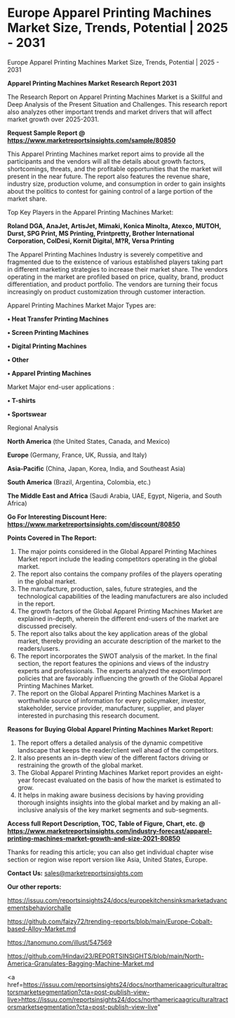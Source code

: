 # Europe Apparel Printing Machines Market Size, Trends, Potential | 2025 - 2031
Europe Apparel Printing Machines Market Size, Trends, Potential | 2025 - 2031

<strong>Apparel Printing Machines Market Research Report 2031</strong>

The Research Report on Apparel Printing Machines Market is a Skillful and Deep Analysis of the Present Situation and Challenges. This research report also analyzes other important trends and market drivers that will affect market growth over 2025-2031.

<strong>Request Sample Report @ <a href=https://www.marketreportsinsights.com/sample/80850>https://www.marketreportsinsights.com/sample/80850</a></strong>

This Apparel Printing Machines market report aims to provide all the participants and the vendors will all the details about growth factors, shortcomings, threats, and the profitable opportunities that the market will present in the near future. The report also features the revenue share, industry size, production volume, and consumption in order to gain insights about the politics to contest for gaining control of a large portion of the market share.

Top Key Players in the Apparel Printing Machines Market:

<strong>Roland DGA, AnaJet, ArtisJet, Mimaki, Konica Minolta, Atexco, MUTOH, Durst, SPG Print, MS Printing, Printpretty, Brother International Corporation, ColDesi, Kornit Digital, M?R, Versa Printing</strong>

The Apparel Printing Machines Industry is severely competitive and fragmented due to the existence of various established players taking part in different marketing strategies to increase their market share. The vendors operating in the market are profiled based on price, quality, brand, product differentiation, and product portfolio. The vendors are turning their focus increasingly on product customization through customer interaction.

Apparel Printing Machines Market Major Types are:

<strong>• Heat Transfer Printing Machines

• Screen Printing Machines

• Digital Printing Machines

• Other

• Apparel Printing Machines</strong>

Market Major end-user applications :

<strong>• T-shirts

• Sportswear</strong>

Regional Analysis

</u><strong><b>North America</b></strong> (the United States, Canada, and Mexico)

<strong><b>Europe </b></strong>(Germany, France, UK, Russia, and Italy)

<strong><b>Asia-Pacific</b></strong> (China, Japan, Korea, India, and Southeast Asia)

<strong><b>South America</b></strong> (Brazil, Argentina, Colombia, etc.)

<strong><b>The Middle East and Africa</b></strong> (Saudi Arabia, UAE, Egypt, Nigeria, and South Africa)

<strong>Go For Interesting Discount Here: <a href=https://www.marketreportsinsights.com/discount/80850>https://www.marketreportsinsights.com/discount/80850</a></strong>

<strong>Points Covered in The Report:</strong>
<ol>
  <li>The major points considered in the Global Apparel Printing Machines Market report include the leading competitors operating in the global market.</li>
  <li>The report also contains the company profiles of the players operating in the global market.</li>
  <li>The manufacture, production, sales, future strategies, and the technological capabilities of the leading manufacturers are also included in the report.</li>
  <li>The growth factors of the Global Apparel Printing Machines Market are explained in-depth, wherein the different end-users of the market are discussed precisely.</li>
  <li>The report also talks about the key application areas of the global market, thereby providing an accurate description of the market to the readers/users.</li>
  <li>The report incorporates the SWOT analysis of the market. In the final section, the report features the opinions and views of the industry experts and professionals. The experts analyzed the export/import policies that are favorably influencing the growth of the Global Apparel Printing Machines Market.</li>
  <li>The report on the Global Apparel Printing Machines Market is a worthwhile source of information for every policymaker, investor, stakeholder, service provider, manufacturer, supplier, and player interested in purchasing this research document.</li>
</ol>
<strong>Reasons for Buying Global Apparel Printing Machines Market Report:</strong>

<ol>
  <li>The report offers a detailed analysis of the dynamic competitive landscape that keeps the reader/client well ahead of the competitors.</li>
  <li>It also presents an in-depth view of the different factors driving or restraining the growth of the global market.</li>
  <li>The Global Apparel Printing Machines Market report provides an eight-year forecast evaluated on the basis of how the market is estimated to grow.</li>
  <li>It helps in making aware business decisions by having providing thorough insights insights into the global market and by making an all-inclusive analysis of the key market segments and sub-segments.</li>
</ol>
<strong>Access full Report Description, TOC, Table of Figure, Chart, etc. @ <a href=https://www.marketreportsinsights.com/industry-forecast/apparel-printing-machines-market-growth-and-size-2021-80850>https://www.marketreportsinsights.com/industry-forecast/apparel-printing-machines-market-growth-and-size-2021-80850</a></strong>


Thanks for reading this article; you can also get individual chapter wise section or region wise report version like Asia, United States, Europe.

<strong>Contact Us:</strong>
sales@marketreportsinsights.com

<strong>Our other reports:</strong>

<a href=https://issuu.com/reportsinsights24/docs/europekitchensinksmarketadvancementsbehaviorchalle>https://issuu.com/reportsinsights24/docs/europekitchensinksmarketadvancementsbehaviorchalle</a>

<a href=https://github.com/faizy72/trending-reports/blob/main/Europe-Cobalt-based-Alloy-Market.md>https://github.com/faizy72/trending-reports/blob/main/Europe-Cobalt-based-Alloy-Market.md</a>

<a href=https://tanomuno.com/illust/547569>https://tanomuno.com/illust/547569</a>

<a href=https://github.com/Hindavi23/REPORTSINSIGHTS/blob/main/North-America-Granulates-Bagging-Machine-Market.md>https://github.com/Hindavi23/REPORTSINSIGHTS/blob/main/North-America-Granulates-Bagging-Machine-Market.md</a>

<a href=https://issuu.com/reportsinsights24/docs/northamericaagriculturaltractorsmarketsegmentation?cta=post-publish-view-live>https://issuu.com/reportsinsights24/docs/northamericaagriculturaltractorsmarketsegmentation?cta=post-publish-view-live</a>"
